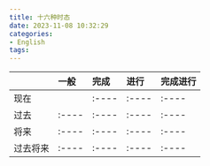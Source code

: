```yaml
---
title: 十六种时态
date: 2023-11-08 10:32:29
categories: 
- English
tags: 
---
```


| 		| 一般   | 完成  | 进行  | 完成进行 |
| :----  | :----  | :---- | :---- | :---- |
| 现在 |    | :---- | :---- | :---- |
| 过去 | :----  | :---- | :---- | :---- |
| 将来 | :----  | :---- | :---- | :---- |
| 过去将来 | :----  | :---- | :---- | :---- |